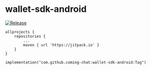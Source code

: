 # wallet-sdk-android


[![Release](https://jitpack.io/v/imtianx/wallet-sdk-android.svg)](https://jitpack.io/#imtianx/wallet-sdk-android)

```
allprojects {
	repositories {
		...
		maven { url 'https://jitpack.io' }
	}
}
```


```
implementation("com.github.coming-chat:wallet-sdk-android:Tag")
```

